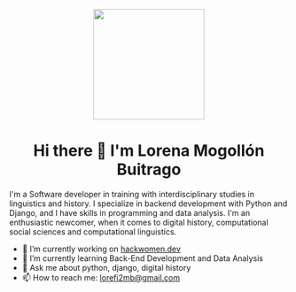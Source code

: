 <div id="header" align="center">
    <img src="https://media.giphy.com/media/HscDLzkO8EOTmgkhQP/giphy.gif" width="200"/>
    <h1 align="center"> Hi there 👋 I'm Lorena Mogollón Buitrago </h1>
</div>
                                      
I'm a Software developer in training with interdisciplinary studies in linguistics and history. I specialize in backend development with Python and Django, and I have skills in programming and data analysis. I'm an enthusiastic newcomer, when it comes to digital history, computational social sciences and computational linguistics.

- 🔭 I’m currently working on [hackwomen.dev](https://hackwomen.dev/)
-  🌱 I’m currently learning Back-End Development and Data Analysis
- 💬 Ask me about python, django, digital history
- 📫 How to reach me: lorefi2mb@gmail.com

